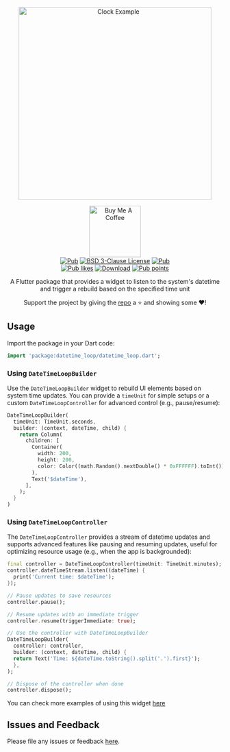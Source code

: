 <div align="center"><a href="https://github.com/gnassro/datetime_loop/tree/master/example/lib/clock_example.dart" target="_blank"><img src="https://i.imgur.com/PHFHrV1.gif" alt="Clock Example" width=450 ></a></div>

<p align="center">
<a href="https://www.buymeacoffee.com/gnassro" target="_blank"><img src="https://cdn.buymeacoffee.com/buttons/v2/default-yellow.png" alt="Buy Me A Coffee" width=120 ></a><br>
  <a href="https://pub.dev/packages/datetime_loop"><img src="https://img.shields.io/pub/v/datetime_loop.svg" alt="Pub"></a>
  <a href="https://github.com/gnassro/datetime_loop/blob/master/LICENSE"><img src="https://img.shields.io/github/license/gnassro/datetime_loop" alt="BSD 3-Clause License"></a>
  <a href="https://github.com/gnassro/datetime_loop"><img src="https://img.shields.io/github/stars/gnassro/datetime_loop?style=social" alt="Pub"></a><br>
  <a href="https://pub.dev/packages/datetime_loop/score"><img src="https://img.shields.io/pub/likes/datetime_loop?logo=flutter" alt="Pub likes"></a>
  <a href="https://pub.dev/packages/datetime_loop/score"><img src="https://img.shields.io/pub/dm/datetime_loop?logo=flutter" alt="Download"></a>
  <a href="https://pub.dev/packages/datetime_loop/score"><img src="https://img.shields.io/pub/points/datetime_loop?logo=flutter" alt="Pub points"></a>
</p>

<p align="center">
A Flutter package that provides a widget to listen to the system's datetime and trigger a rebuild based on the specified time unit
</p>

<p align="center"> Support the project by giving the <a href="https://github.com/gnassro/datetime_loop">repo</a> a ⭐ and showing some ❤️!
</p>

## Usage

Import the package in your Dart code:

```dart
import 'package:datetime_loop/datetime_loop.dart';
```

### Using `DateTimeLoopBuilder`

Use the `DateTimeLoopBuilder` widget to rebuild UI elements based on system time updates. You can provide a `timeUnit` for simple setups or a custom `DateTimeLoopController` for advanced control (e.g., pause/resume):

```dart
DateTimeLoopBuilder(
  timeUnit: TimeUnit.seconds,
  builder: (context, dateTime, child) {
    return Column(
      children: [
        Container(
          width: 200,
          height: 200,
          color: Color((math.Random().nextDouble() * 0xFFFFFF).toInt()).withOpacity(1.0),
        ),
        Text('$dateTime'),
      ],
    );
  }
)
```

### Using `DateTimeLoopController`

The `DateTimeLoopController` provides a stream of datetime updates and supports advanced features like pausing and resuming updates, useful for optimizing resource usage (e.g., when the app is backgrounded):

```dart
final controller = DateTimeLoopController(timeUnit: TimeUnit.minutes);
controller.dateTimeStream.listen((dateTime) {
  print('Current time: $dateTime');
});

// Pause updates to save resources
controller.pause();

// Resume updates with an immediate trigger
controller.resume(triggerImmediate: true);

// Use the controller with DateTimeLoopBuilder
DateTimeLoopBuilder(
  controller: controller,
  builder: (context, dateTime, child) {
  return Text('Time: ${dateTime.toString().split('.').first}');
  },
);

// Dispose of the controller when done
controller.dispose();
```

You can check more examples of using this widget [here](https://github.com/gnassro/datetime_loop/tree/master/example/lib)

## Issues and Feedback

Please file any issues or feedback [here](https://github.com/gnassro/datetime_loop/issues).